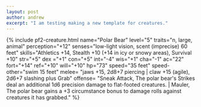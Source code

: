 ```yaml
---
layout: post
author: andrew
excerpt: "I am testing making a new template for creatures."
---
```


<div class="pathfinder-back">
{% include pf2-creature.html 
    name="Polar Bear"
    level="5"
    traits="n, large, animal"
    perception="+12"
    senses="low-light vision, scent (imprecise) 60 feet"
    skills="Athletics +14, Stealth +10 (+14 in icy or snowy areas), Survival +10"
    str="+5" dex ="+1" con="+5" int="-4" wis="+1" cha="-1"
    ac="22" fort="+14" ref="+10" will="+10"
    hp="73"
    speed="35 feet"
    speed-other="swim 15 feet"
    melee=
    "jaws +15, 2d8+7 piercing | 
    claw +15 (agile), 2d6+7 slashing plus Grab"
    offense=
    "Sneak Attack, The polar bear's Strikes deal an additional 1d6 precision damage to flat-footed creatures. | 
    Mauler, The polar bear gains a +3 circumstance bonus to damage rolls against creatures it has grabbed."
%}
</div>